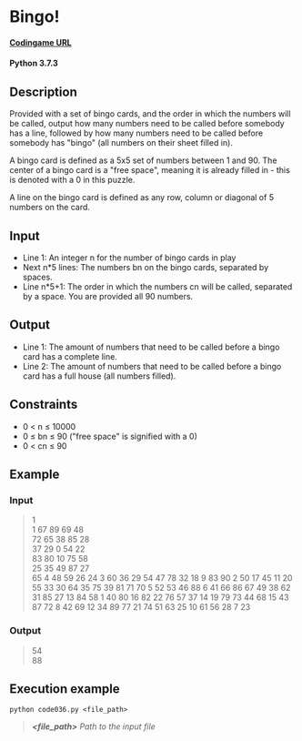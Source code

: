 # Bingo!

#### [Codingame URL](https://www.codingame.com/ide/puzzle/bingo)
#### Python 3.7.3

## Description
Provided with a set of bingo cards, and the order in which the numbers
will be called, output how many numbers need to be called before
somebody has a line, followed by how many numbers need to be called
before somebody has "bingo" (all numbers on their sheet filled in).

A bingo card is defined as a 5x5 set of numbers between 1 and 90.
The center of a bingo card is a "free space", meaning it is already
filled in - this is denoted with a 0 in this puzzle.

A line on the bingo card is defined as any row, column or diagonal of 5
numbers on the card.

## Input
- Line 1: An integer n for the number of bingo cards in play
- Next n*5 lines: The numbers bn on the bingo cards, separated by
spaces.
- Line n*5+1: The order in which the numbers cn will be called,
separated by a space. You are provided all 90 numbers.

## Output
- Line 1: The amount of numbers that need to be called before a bingo
card has a complete line.
- Line 2: The amount of numbers that need to be called before a bingo
card has a full house (all numbers filled).

## Constraints
- 0 < n ≤ 10000
- 0 ≤ bn ≤ 90 ("free space" is signified with a 0)
- 0 < cn ≤ 90

## Example
### Input
> 1\
1 67 89 69 48\
72 65 38 85 28\
37 29 0 54 22\
83 80 10 75 58\
25 35 49 87 27\
65 4 48 59 26 24 3 60 36 29 54 47 78 32 18 9 83 90 2 50 17 45 11 20 55 33 30 64 35 75 39 81 71 70 5 52 53 46 88 6 41 66 86 67 49 38 62 31 85 27 13 84 58 1 40 80 16 82 22 76 57 37 14 19 79 73 44 68 15 43 87 72 8 42 69 12 34 89 77 21 74 51 63 25 10 61 56 28 7 23

### Output
> 54\
88

## Execution example
```
python code036.py <file_path>
```

> **_<file_path>_** *Path to the input file*
